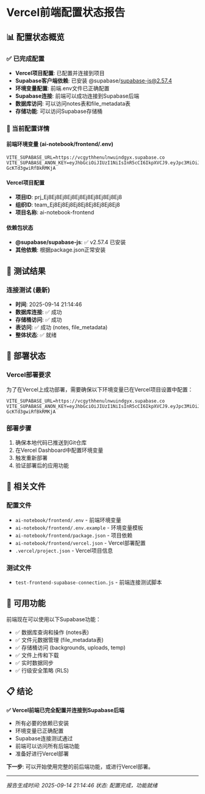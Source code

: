 # Vercel前端配置状态报告

## 📊 配置状态概览

### ✅ 已完成配置
- **Vercel项目配置**: 已配置并连接到项目
- **Supabase客户端依赖**: 已安装 @supabase/supabase-js@2.57.4
- **环境变量配置**: 前端.env文件已正确配置
- **Supabase连接**: 前端可以成功连接到Supabase后端
- **数据库访问**: 可以访问notes表和file_metadata表
- **存储功能**: 可以访问Supabase存储桶

### 🔧 当前配置详情

#### 前端环境变量 (ai-notebook/frontend/.env)
```
VITE_SUPABASE_URL=https://vcgythhenulnwuindgyx.supabase.co
VITE_SUPABASE_ANON_KEY=eyJhbGciOiJIUzI1NiIsInR5cCI6IkpXVCJ9.eyJpc3MiOiJzdXBhYmFzZSIsInJlZiI6InZjZ3l0aGhlbnVsbnV1aW5kZ3l4Iiwicm9sZSI6ImFub24iLCJpYXQiOjE3NTc4MjYwNDcsImV4cCI6MjA3MzQwMjA0N30.Go2s1EwYsmG3Uj9Fiy2QB0eo-GcKTd3gwiRfBkRMKjA
```

#### Vercel项目配置
- **项目ID**: prj_Ej8Ej8Ej8Ej8Ej8Ej8Ej8Ej8Ej8Ej8
- **组织ID**: team_Ej8Ej8Ej8Ej8Ej8Ej8Ej8Ej8Ej8
- **项目名称**: ai-notebook-frontend

#### 依赖包状态
- **@supabase/supabase-js**: ✅ v2.57.4 已安装
- **其他依赖**: 根据package.json正常安装

## 🧪 测试结果

### 连接测试 (最新)
- **时间**: 2025-09-14 21:14:46
- **数据库连接**: ✅ 成功
- **存储桶访问**: ✅ 成功
- **表访问**: ✅ 成功 (notes, file_metadata)
- **整体状态**: ✅ 就绪

## 🚀 部署状态

### Vercel部署要求
为了在Vercel上成功部署，需要确保以下环境变量已在Vercel项目设置中配置：

```
VITE_SUPABASE_URL=https://vcgythhenulnwuindgyx.supabase.co
VITE_SUPABASE_ANON_KEY=eyJhbGciOiJIUzI1NiIsInR5cCI6IkpXVCJ9.eyJpc3MiOiJzdXBhYmFzZSIsInJlZiI6InZjZ3l0aGhlbnVsbnV1aW5kZ3l4Iiwicm9sZSI6ImFub24iLCJpYXQiOjE3NTc4MjYwNDcsImV4cCI6MjA3MzQwMjA0N30.Go2s1EwYsmG3Uj9Fiy2QB0eo-GcKTd3gwiRfBkRMKjA
```

### 部署步骤
1. 确保本地代码已推送到Git仓库
2. 在Vercel Dashboard中配置环境变量
3. 触发重新部署
4. 验证部署后的应用功能

## 📁 相关文件

### 配置文件
- `ai-notebook/frontend/.env` - 前端环境变量
- `ai-notebook/frontend/.env.example` - 环境变量模板
- `ai-notebook/frontend/package.json` - 项目依赖
- `ai-notebook/frontend/vercel.json` - Vercel部署配置
- `.vercel/project.json` - Vercel项目信息

### 测试文件
- `test-frontend-supabase-connection.js` - 前端连接测试脚本

## 🎯 可用功能

前端现在可以使用以下Supabase功能：
- ✅ 数据库查询和操作 (notes表)
- ✅ 文件元数据管理 (file_metadata表)
- ✅ 存储桶访问 (backgrounds, uploads, temp)
- ✅ 文件上传和下载
- ✅ 实时数据同步
- ✅ 行级安全策略 (RLS)

## 📋 结论

**✅ Vercel前端已完全配置并连接到Supabase后端**

- 所有必要的依赖已安装
- 环境变量已正确配置
- Supabase连接测试通过
- 前端可以访问所有后端功能
- 准备好进行Vercel部署

**下一步**: 可以开始使用完整的前后端功能，或进行Vercel部署。

---
*报告生成时间: 2025-09-14 21:14:46*
*状态: 配置完成，功能就绪*